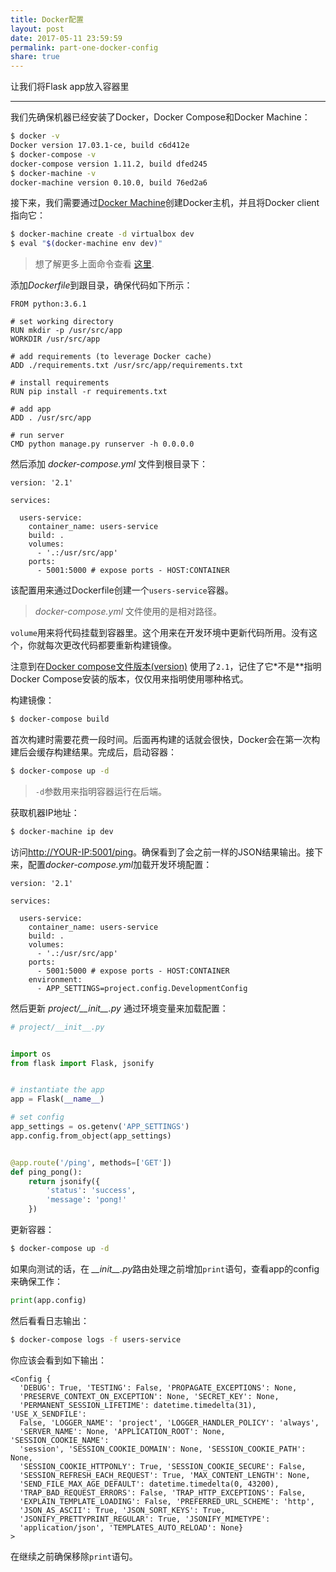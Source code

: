 ```yaml
---
title: Docker配置
layout: post
date: 2017-05-11 23:59:59
permalink: part-one-docker-config
share: true
---
```


让我们将Flask app放入容器里

---

我们先确保机器已经安装了Docker，Docker Compose和Docker Machine：

```sh
$ docker -v
Docker version 17.03.1-ce, build c6d412e
$ docker-compose -v
docker-compose version 1.11.2, build dfed245
$ docker-machine -v
docker-machine version 0.10.0, build 76ed2a6
```

接下来，我们需要通过[Docker Machine](https://docs.docker.com/machine/)创建Docker主机，并且将Docker client指向它：

```sh
$ docker-machine create -d virtualbox dev
$ eval "$(docker-machine env dev)"
```

>想了解更多上面命令查看 [这里](https://stackoverflow.com/questions/40038572/eval-docker-machine-env-default/40040077#40040077).

添加*Dockerfile*到跟目录，确保代码如下所示：

```
FROM python:3.6.1

# set working directory
RUN mkdir -p /usr/src/app
WORKDIR /usr/src/app

# add requirements (to leverage Docker cache)
ADD ./requirements.txt /usr/src/app/requirements.txt

# install requirements
RUN pip install -r requirements.txt

# add app
ADD . /usr/src/app

# run server
CMD python manage.py runserver -h 0.0.0.0
```

然后添加 *docker-compose.yml* 文件到根目录下：

```
version: '2.1'

services:

  users-service:
    container_name: users-service
    build: .
    volumes:
      - '.:/usr/src/app'
    ports:
      - 5001:5000 # expose ports - HOST:CONTAINER
```

该配置用来通过Dockerfile创建一个`users-service`容器。

> *docker-compose.yml* 文件使用的是相对路径。

`volume`用来将代码挂载到容器里。这个用来在开发环境中更新代码所用。没有这个，你就每次更改代码都要重新构建镜像。

注意到在[Docker compose文件版本(version)](https://docs.docker.com/compose/compose-file/) 使用了`2.1`，记住了它*不是**指明Docker Compose安装的版本，仅仅用来指明使用哪种格式。

构建镜像：

```sh
$ docker-compose build
```

首次构建时需要花费一段时间。后面再构建的话就会很快，Docker会在第一次构建后会缓存构建结果。完成后，启动容器：

```sh
$ docker-compose up -d
```

>`-d`参数用来指明容器运行在后端。

获取机器IP地址：

```sh
$ docker-machine ip dev
```

访问[http://YOUR-IP:5001/ping](http://YOUR-IP:5001/ping)。确保看到了会之前一样的JSON结果输出。接下来，配置*docker-compose.yml*加载开发环境配置：

```
version: '2.1'

services:

  users-service:
    container_name: users-service
    build: .
    volumes:
      - '.:/usr/src/app'
    ports:
      - 5001:5000 # expose ports - HOST:CONTAINER
    environment:
      - APP_SETTINGS=project.config.DevelopmentConfig
```

然后更新 *project/\_\_init\_\_.py* 通过环境变量来加载配置：

```python
# project/__init__.py


import os
from flask import Flask, jsonify


# instantiate the app
app = Flask(__name__)

# set config
app_settings = os.getenv('APP_SETTINGS')
app.config.from_object(app_settings)


@app.route('/ping', methods=['GET'])
def ping_pong():
    return jsonify({
        'status': 'success',
        'message': 'pong!'
    })
```

更新容器：

```sh
$ docker-compose up -d
```

如果向测试的话，在 *\_\_init\_\_.py*路由处理之前增加`print`语句，查看app的config来确保工作：

```python
print(app.config)
```
然后看看日志输出：

```sh
$ docker-compose logs -f users-service
```

你应该会看到如下输出：

```
<Config {
  'DEBUG': True, 'TESTING': False, 'PROPAGATE_EXCEPTIONS': None,
  'PRESERVE_CONTEXT_ON_EXCEPTION': None, 'SECRET_KEY': None,
  'PERMANENT_SESSION_LIFETIME': datetime.timedelta(31), 'USE_X_SENDFILE':
  False, 'LOGGER_NAME': 'project', 'LOGGER_HANDLER_POLICY': 'always',
  'SERVER_NAME': None, 'APPLICATION_ROOT': None, 'SESSION_COOKIE_NAME':
  'session', 'SESSION_COOKIE_DOMAIN': None, 'SESSION_COOKIE_PATH': None,
  'SESSION_COOKIE_HTTPONLY': True, 'SESSION_COOKIE_SECURE': False,
  'SESSION_REFRESH_EACH_REQUEST': True, 'MAX_CONTENT_LENGTH': None,
  'SEND_FILE_MAX_AGE_DEFAULT': datetime.timedelta(0, 43200),
  'TRAP_BAD_REQUEST_ERRORS': False, 'TRAP_HTTP_EXCEPTIONS': False,
  'EXPLAIN_TEMPLATE_LOADING': False, 'PREFERRED_URL_SCHEME': 'http',
  'JSON_AS_ASCII': True, 'JSON_SORT_KEYS': True,
  'JSONIFY_PRETTYPRINT_REGULAR': True, 'JSONIFY_MIMETYPE':
  'application/json', 'TEMPLATES_AUTO_RELOAD': None}
>
```

在继续之前确保移除`print`语句。
